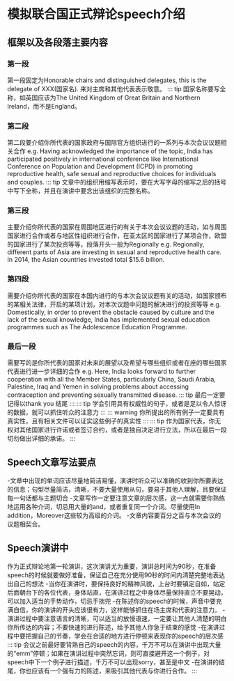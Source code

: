 # 模拟联合国正式辩论speech介绍
## 框架以及各段落主要内容
### 第一段
第一段固定为Honorable chairs and distinguished delegates, this is the delegate of XXX(国家名). 来对主席和其他代表表示敬意。
::: tip
国家名称要写全称，如英国应该为The United Kingdom of Great Britain and Northern Ireland，而不是England。
### 第二段
第二段要介绍你所代表的国家政府与国际官方组织进行的一系列与本次会议议题相关合作
e.g. Having acknowledged the importance of the topic, India has participated positively in international conference like International Conference on Population and Development (ICPD) in promoting reproductive health, safe sexual and reproductive choices for individuals and couples.
::: tip 
文章中的组织用缩写表示时，要在大写字母的缩写之后的括号中写下全称，并且在演讲中要念出该组织的完整名称。
### 第三段
主要介绍你所代表的国家在周围地区进行的有关于本次会议议题的活动，如与周围国家进行合作或者与地区性组织进行合作，在亚太区的国家进行了某项合作，欧盟的国家进行了某次投资等等，段落开头一般为Regionally
e.g. Regionally, different parts of Asia are investing in sexual and reproductive health care. In 2014, the Asian countries invested total $15.6 billion.
### 第四段
需要介绍你所代表的国家在本国内进行的与本次会议议题有关的活动，如国家颁布的某相关法律，开启的某项计划，对本次议题中问题的解决进行的投资等等
e.g. Domestically, in order to prevent the obstacle caused by culture and the lack of the sexual knowledge, India has implemented sexual education programmes such as The Adolescence Education Programme.
### 最后一段
需要写的是你所代表的国家对未来的展望以及希望与哪些组织或者在座的哪些国家代表进行进一步详细的合作
e.g. Here, India looks forward to further cooperation with all the Member States, particularly China, Saudi Arabia, Palestine, Iraq and Yemen in solving problems about accessing contraception and preventing sexually transmitted disease.
::: tip 
最后一定要记得以thank you 结尾
:::
::: tip
学会引用具有权威性的句子，或者是足以令人惊讶的数据，就可以抓住听众的注意力
:::
::: warning 
你所提出的所有例子一定要具有真实性，且有相关文件可以证实这些例子的真实性
:::
::: tip 
作为国家代表，你无权对其他国家进行许诺或者签订合约，或者是独自决定进行立法，所以在最后一段切勿做出详细的承诺。
:::
## Speech文章写法要点
-文章中出现的单词应该尽量地简洁易懂，演讲时听众可以准确的收到你所要表达的信息；句型尽量简洁，清晰，不要大量使用从句，要易于其他人理解，且要保证每一句话都与主题切合
-文章写作一定要注意文章的层次感，这一点就需要你熟练地运用各种介词，切忌用大量的and，或者重复同一个介词。尽量使用In addition，Moreover这些较为高级的介词。
-文章内容要百分之百与本次会议的议题相契合。

## Speech演讲中
作为正式辩论地第一轮演讲，这次演讲尤为重要，演讲总时间为90秒，在准备speech的时候就要做好准备，保证自己在充分使用90秒的时间内清楚完整地表达出自己的想法
-当你在演讲时，要保持良好的精神风貌，上台时要镇定自如，站定后面朝台下的各位代表，身体站直，在演讲过程之中身体尽量保持直立不要晃动，可以加入适当的手势动作，切忌手揣兜
-在陈述你的speech的时候，声音中要充满自信，你的演讲的开头应该很有力，这样能够抓住在场主席和代表的注意力。
-演讲过程中要注意语言的清晰，可以适当的放慢语速，一定要让其他人清楚的明白你所传达的内容；不要快速的进行陈述，给予其他人你急于结束的感觉
-在演讲过程中要把握自己的节奏，学会在合适的地方进行停顿来表现你的speech的层次感
::: tip
会议之前最好要背熟自己的speech的内容，千万不可以在演讲中出现大量的“emm”停顿；如果在演讲过程中突然忘词，则可直接避开这一个例子，对speech中下一个例子进行描述，千万不可以出现sorry，甚至是中文
-在演讲的结尾，你也应该有一个强有力的陈述，来吸引其他代表与你进行合作。
:::
